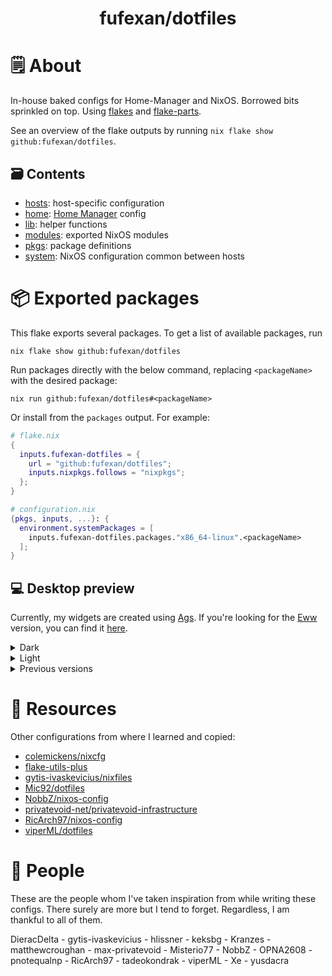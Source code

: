 <h1 align="center">fufexan/dotfiles</h1>

# 🗒 About

In-house baked configs for Home-Manager and NixOS. Borrowed bits sprinkled on
top. Using [flakes](https://nixos.wiki/wiki/Flakes) and
[flake-parts](https://github.com/hercules-ci/flake-parts).

See an overview of the flake outputs by running
`nix flake show github:fufexan/dotfiles`.

## 🗃️ Contents

- [hosts](./hosts): host-specific configuration
- [home](./home): [Home Manager](https://github.com/nix-community/home-manager)
  config
- [lib](./lib): helper functions
- [modules](./modules): exported NixOS modules
- [pkgs](./pkgs): package definitions
- [system](./system): NixOS configuration common between hosts

# 📦 Exported packages

This flake exports several packages. To get a list of available packages, run

```console
nix flake show github:fufexan/dotfiles
```

Run packages directly with the below command, replacing `<packageName>` with the desired package:

```console
nix run github:fufexan/dotfiles#<packageName>
```

Or install from the `packages` output. For example:

```nix
# flake.nix
{
  inputs.fufexan-dotfiles = {
    url = "github:fufexan/dotfiles";
    inputs.nixpkgs.follows = "nixpkgs";
  };
}

# configuration.nix
{pkgs, inputs, ...}: {
  environment.systemPackages = [
    inputs.fufexan-dotfiles.packages."x86_64-linux".<packageName>
  ];
}
```

## 💻 Desktop preview

Currently, my widgets are created using [Ags](https://github.com/Aylur/ags/). If
you're looking for the [Eww](https://github.com/elkowar/eww) version, you can
find it [here](https://github.com/fufexan/dotfiles/tree/eww).

<details>
<summary>
Dark
</summary>
<a href="https://drive.google.com/file/d/1W-bwn3UwbMxReiiNqMmq38noa7Xw0Gj1/preview">
  <img src="https://github.com/fufexan/dotfiles/assets/36706276/d0cc86c8-39b1-4a49-b9d9-6f161f2420f2" alt="Desktop Preview Dark">
</a>
*Hint: click to go to a video showcase*
</details>
<details>
<summary>
Light
</summary>
<img src="https://github.com/fufexan/dotfiles/assets/36706276/badef73f-b45a-45a2-b1d6-fe615d5f89b2" alt="Desktop Preview Light">
</details>

<details>
<summary>
Previous versions
</summary>
  <img src="https://user-images.githubusercontent.com/36706276/216402032-ff32fcad-ca21-49d3-9c29-6ff0d2d8b1d8.png" alt="Desktop Preview">
  <img src="https://user-images.githubusercontent.com/36706276/236707086-ea6cb781-8b0c-45d3-b6a1-2c6a4d5e2582.png" alt="Desktop Preview">
</details>

# 💾 Resources

Other configurations from where I learned and copied:

- [colemickens/nixcfg](https://github.com/colemickens/nixcfg)
- [flake-utils-plus](https://github.com/gytis-ivaskevicius/flake-utils-plus)
- [gytis-ivaskevicius/nixfiles](https://github.com/gytis-ivaskevicius/nixfiles)
- [Mic92/dotfiles](https://github.com/Mic92/dotfiles)
- [NobbZ/nixos-config](https://github.com/NobbZ/nixos-config)
- [privatevoid-net/privatevoid-infrastructure](https://github.com/privatevoid-net/privatevoid-infrastructure)
- [RicArch97/nixos-config](https://github.com/RicArch97/nixos-config)
- [viperML/dotfiles](https://github.com/viperML/dotfiles)

# 👥 People

These are the people whom I've taken inspiration from while writing these
configs. There surely are more but I tend to forget. Regardless, I am thankful
to all of them.

DieracDelta - gytis-ivaskevicius - hlissner - keksbg - Kranzes -
matthewcroughan - max-privatevoid - Misterio77 - NobbZ - OPNA2608 -
pnotequalnp - RicArch97 - tadeokondrak - viperML - Xe - yusdacra
